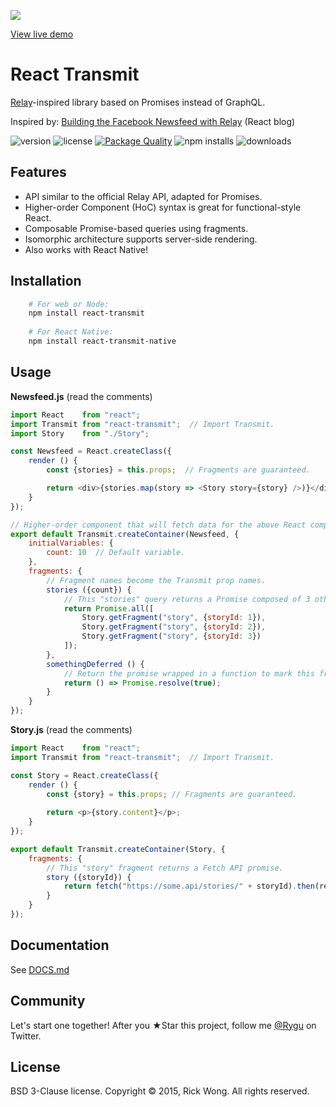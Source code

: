 ![](http://i.imgur.com/X3JE4Ev.png?1)

[View live demo](https://edealer.nl/react-transmit/) 

# React Transmit

[Relay](https://facebook.github.io/relay/)-inspired library based on Promises instead of GraphQL.

Inspired by: [Building the Facebook Newsfeed with Relay](http://facebook.github.io/react/blog/2015/03/19/building-the-facebook-news-feed-with-relay.html) (React blog)

![version](https://img.shields.io/npm/v/react-transmit.svg) ![license](https://img.shields.io/npm/l/react-transmit.svg) [![Package Quality](http://npm.packagequality.com/shield/react-transmit.svg)](http://packagequality.com/#?package=react-transmit) ![npm installs](https://img.shields.io/npm/dt/react-transmit.svg) ![downloads](https://img.shields.io/github/downloads/RickWong/react-transmit/latest/total.svg)


## Features

- API similar to the official Relay API, adapted for Promises.
- Higher-order Component (HoC) syntax is great for functional-style React.
- Composable Promise-based queries using fragments.
- Isomorphic architecture supports server-side rendering.
- Also works with React Native!

## Installation

```bash
	# For web or Node:
	npm install react-transmit
	
	# For React Native:
	npm install react-transmit-native
```

## Usage

**Newsfeed.js** (read the comments)

````js
import React    from "react";
import Transmit from "react-transmit";  // Import Transmit.
import Story    from "./Story";

const Newsfeed = React.createClass({
	render () {
		const {stories} = this.props;  // Fragments are guaranteed.

		return <div>{stories.map(story => <Story story={story} />)}</div>;
	}
});

// Higher-order component that will fetch data for the above React component.
export default Transmit.createContainer(Newsfeed, {
	initialVariables: {
		count: 10  // Default variable.
	},
	fragments: {
		// Fragment names become the Transmit prop names.
		stories ({count}) {
			// This "stories" query returns a Promise composed of 3 other Promises.
			return Promise.all([
				Story.getFragment("story", {storyId: 1}),
				Story.getFragment("story", {storyId: 2}),
				Story.getFragment("story", {storyId: 3})
			]);
		},
		somethingDeferred () {
			// Return the promise wrapped in a function to mark this fragment as non-critical.
			return () => Promise.resolve(true);
		}
	}
});
````
**Story.js** (read the comments)

````js
import React    from "react";
import Transmit from "react-transmit";  // Import Transmit.

const Story = React.createClass({
	render () {
		const {story} = this.props; // Fragments are guaranteed.
		
		return <p>{story.content}</p>;
	}
});

export default Transmit.createContainer(Story, {
	fragments: {
		// This "story" fragment returns a Fetch API promise.
		story ({storyId}) {
			return fetch("https://some.api/stories/" + storyId).then(res => res.json());
		}
	}
});
````

## Documentation

See [DOCS.md](https://github.com/RickWong/react-transmit/blob/master/DOCS.md)

## Community

Let's start one together! After you ★Star this project, follow me [@Rygu](https://twitter.com/rygu)
on Twitter.

## License

BSD 3-Clause license. Copyright © 2015, Rick Wong. All rights reserved.
